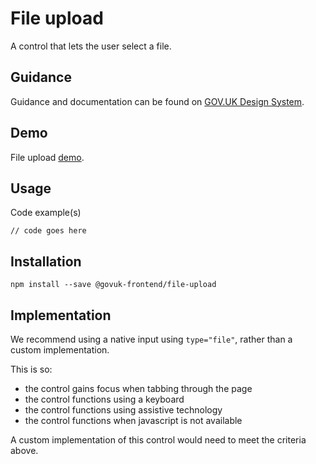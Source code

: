 # File upload

A control that lets the user select a file.

## Guidance

Guidance and documentation can be found on [GOV.UK Design System](linkgoeshere).

## Demo

File upload [demo](linkgoeshere).

## Usage

Code example(s)

```
// code goes here
```



## Installation

```
npm install --save @govuk-frontend/file-upload
```


## Implementation

We recommend using a native input using `type="file"`, rather than a custom implementation.

This is so:
* the control gains focus when tabbing through the page
* the control functions using a keyboard
* the control functions using assistive technology
* the control functions when javascript is not available

A custom implementation of this control would need to meet the criteria above.
